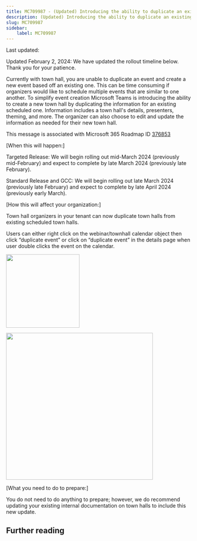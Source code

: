 ```yaml
---
title: MC709987 - (Updated) Introducing the ability to duplicate an existing town hall
description: (Updated) Introducing the ability to duplicate an existing town hall
slug: MC709987
sidebar:
    label: MC709987
---
```



Last updated: 

<p>Updated February 2, 2024: We have updated the rollout timeline below. Thank you for your patience.</p><p>Currently with town hall, you are unable to duplicate an event and create a new event based off an existing one. This can be time consuming if organizers would like to schedule multiple events that are similar to one another. To simplify event creation Microsoft Teams is introducing the ability to create a new town hall by duplicating the information for an existing scheduled one. Information includes a town hall's details, presenters, theming, and more. The organizer can also choose to edit and update the information as needed for their new town hall.&nbsp;<br></p><p>This message is associated with Microsoft 365 Roadmap ID <a href="https://www.microsoft.com/microsoft-365/roadmap?rtc=1%26filters=&amp;searchterms=376853" target="_blank">376853</a><br></p><p>[When this will happen:]<br></p><p>Targeted Release: We will begin rolling out mid-March 2024 (previously mid-February) and expect to complete by late March 2024 (previously late February).</p><p>Standard Release and GCC: We will begin rolling out late March 2024 (previously late February) and expect to complete by late April 2024 (previously early March).</p><p>[How this will affect your organization:]<br></p><p>Town hall organizers in your tenant can now duplicate town halls from existing scheduled town halls.&nbsp;</p><p>Users can either right click on the webinar/townhall calendar object then click “duplicate event” or click on “duplicate event” in the details page when user double clicks the event on the calendar.&nbsp;</p><p><img src="https://img-prod-cms-rt-microsoft-com.akamaized.net/cms/api/am/imageFileData/RW1h8Jb?ver=2a87" style="width: 200px;"></p><p><img src="https://img-prod-cms-rt-microsoft-com.akamaized.net/cms/api/am/imageFileData/RW1h0S7?ver=0907" style="width: 400px;"><br></p><p>[What you need to do to prepare:]<br></p><p>You do not need to do anything to prepare; however, we do recommend updating your existing internal documentation on town halls to include this new update.</p>

## Further reading
